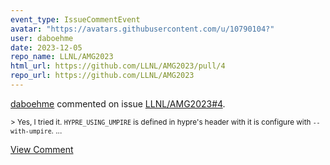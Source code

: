 ```yaml
---
event_type: IssueCommentEvent
avatar: "https://avatars.githubusercontent.com/u/10790104?"
user: daboehme
date: 2023-12-05
repo_name: LLNL/AMG2023
html_url: https://github.com/LLNL/AMG2023/pull/4
repo_url: https://github.com/LLNL/AMG2023
---
```


<a href='https://github.com/daboehme' target='_blank'>daboehme</a> commented on issue <a href='https://github.com/LLNL/AMG2023/pull/4' target='_blank'>LLNL/AMG2023#4</a>.

<small>> Yes, I tried it. `HYPRE_USING_UMPIRE` is defined in hypre's header with it is configure with `--with-umpire`....</small>

<a href='https://github.com/LLNL/AMG2023/pull/4' target='_blank'>View Comment</a>